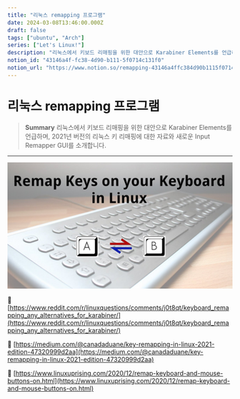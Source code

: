 ```yaml
---
title: "리눅스 remapping 프로그램"
date: 2024-03-08T13:46:00.000Z
draft: false
tags: ["ubuntu", "Arch"]
series: ["Let's Linux!"]
description: "리눅스에서 키보드 리매핑을 위한 대안으로 Karabiner Elements를 언급하며, 2021년 버전의 리눅스 키 리매핑에 대한 자료와 새로운 Input Remapper GUI를 소개합니다."
notion_id: "43146a4f-fc38-4d90-b111-5f0714c131f0"
notion_url: "https://www.notion.so/remapping-43146a4ffc384d90b1115f0714c131f0"
---
```


# 리눅스 remapping 프로그램

> **Summary**
> 리눅스에서 키보드 리매핑을 위한 대안으로 Karabiner Elements를 언급하며, 2021년 버전의 리눅스 키 리매핑에 대한 자료와 새로운 Input Remapper GUI를 소개합니다.

---

![Image](image_af2a44236b98.png)

🔗 [https://www.reddit.com/r/linuxquestions/comments/j0t8qt/keyboard_remapping_any_alternatives_for_karabiner/](https://www.reddit.com/r/linuxquestions/comments/j0t8qt/keyboard_remapping_any_alternatives_for_karabiner/)

🔗 [https://medium.com/@canadaduane/key-remapping-in-linux-2021-edition-47320999d2aa](https://medium.com/@canadaduane/key-remapping-in-linux-2021-edition-47320999d2aa)

🔗 [https://www.linuxuprising.com/2020/12/remap-keyboard-and-mouse-buttons-on.html](https://www.linuxuprising.com/2020/12/remap-keyboard-and-mouse-buttons-on.html)

